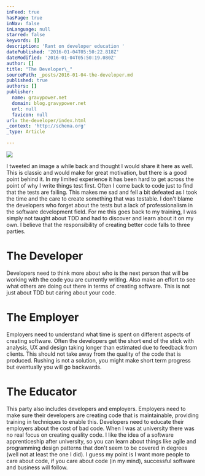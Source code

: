 ```yaml
---
inFeed: true
hasPage: true
inNav: false
inLanguage: null
starred: false
keywords: []
description: 'Rant on developer education '
datePublished: '2016-01-04T05:50:22.818Z'
dateModified: '2016-01-04T05:50:19.080Z'
author: []
title: "The Developer\_"
sourcePath: _posts/2016-01-04-the-developer.md
published: true
authors: []
publisher:
  name: gravypower.net
  domain: blog.gravypower.net
  url: null
  favicon: null
url: the-developer/index.html
_context: 'http://schema.org'
_type: Article

---
```

![](http://blog.gravypower.net/content/images/2013/Oct/39552583.jpg)

I tweeted an image a while back and thought I would share it here as well. This is classic and would make for great motivation, but there is a good point behind it. In my limited experience it has been hard to get across the point of why I write things test first. Often I come back to code just to find that the tests are failing. This makes me sad and fell a bit defeated as I took the time and the care to create something that was testable. I don't blame the developers who forget about the tests but a lack of professionalism in the software development field. For me this goes back to my training, I was simply not taught about TDD and had to discover and learn about it on my own. I believe that the responsibility of creating better code falls to three parties. 

# The Developer 

Developers need to think more about who is the next person that will be working with the code you are currently writing. Also make an effort to see what others are doing out there in terms of creating software. This is not just about TDD but caring about your code. 

# The Employer 

Employers need to understand what time is spent on different aspects of creating software. Often the developers get the short end of the stick with analysis, UX and design taking longer than estimated due to feedback from clients. This should not take away from the quality of the code that is produced. Rushing is not a solution, you might make short term progress but eventually you will go backwards. 

# The Educator 

This party also includes developers and employers. Employers need to make sure their developers are creating code that is maintainable, providing training in techniques to enable this. Developers need to educate their employers about the cost of bad code. When I was at university there was no real focus on creating quality code. I like the idea of a software apprenticeship after university, so you can learn about things like agile and programming design patterns that don't seem to be covered in degrees (well not at least the one I did). I guess my point is I want more people to care about code, if you care about code (in my mind), successful software and business will follow.